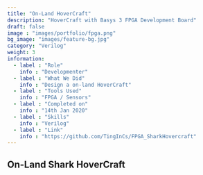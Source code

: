 ```yaml
---
title: "On-Land HoverCraft"
description: "HoverCraft with Basys 3 FPGA Development Board"
draft: false
image : "images/portfolio/fpga.png"
bg_image: "images/feature-bg.jpg"
category: "Verilog"
weight: 3
information:
  - label : "Role"
    info : "Developmenter"
  - label : "What We Did"
    info : "Design a on-land HoverCraft"
  - label : "Tools Used"
    info : "FPGA / Sensors"
  - label : "Completed on"
    info : "14th Jan 2020"
  - label : "Skills"
    info : "Verilog"
  - label : "Link"
    info : "https://github.com/TingInCs/FPGA_SharkHovercraft"
---
```


## On-Land Shark HoverCraft


